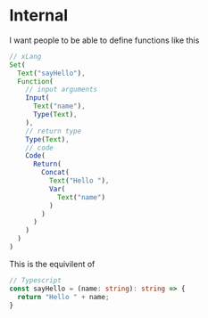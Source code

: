 # Internal

I want people to be able to define functions like this

```js
// xLang
Set(
  Text("sayHello"),
  Function(
    // input arguments
    Input(
      Text("name"),
      Type(Text),
    ),
    // return type
    Type(Text),
    // code
    Code(
      Return(
        Concat(
          Text("Hello "),
          Var(
            Text("name")
          )
        )
      )
    )
  )
)
```
This is the equivilent of 
```ts
// Typescript
const sayHello = (name: string): string => {
  return "Hello " + name;
}
```


